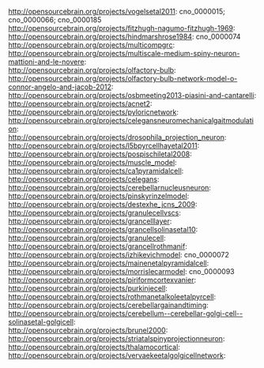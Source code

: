 
http://opensourcebrain.org/projects/vogelsetal2011:                                                   cno_0000015; cno_0000066; cno_0000185  
http://opensourcebrain.org/projects/fitzhugh-nagumo-fitzhugh-1969:                                    
http://opensourcebrain.org/projects/hindmarshrose1984:                                                cno_0000074  
http://opensourcebrain.org/projects/multicompgrc:                                                     
http://opensourcebrain.org/projects/multiscale-medium-spiny-neuron-mattioni-and-le-novere:            
http://opensourcebrain.org/projects/olfactory-bulb:                                                   
http://opensourcebrain.org/projects/olfactory-bulb-network-model-o-connor-angelo-and-jacob-2012:      
http://opensourcebrain.org/projects/osbmeeting2013-piasini-and-cantarelli:                            
http://opensourcebrain.org/projects/acnet2:                                                           
http://opensourcebrain.org/projects/pyloricnetwork:                                                   
http://opensourcebrain.org/projects/celegansneuromechanicalgaitmodulation:                            
http://opensourcebrain.org/projects/drosophila_projection_neuron:                                     
http://opensourcebrain.org/projects/l5bpyrcellhayetal2011:                                            
http://opensourcebrain.org/projects/pospischiletal2008:                                               
http://opensourcebrain.org/projects/muscle_model:                                                     
http://opensourcebrain.org/projects/ca1pyramidalcell:                                                 
http://opensourcebrain.org/projects/celegans:                                                         
http://opensourcebrain.org/projects/cerebellarnucleusneuron:                                          
http://opensourcebrain.org/projects/pinskyrinzelmodel:                                                
http://opensourcebrain.org/projects/destexhe_jcns_2009:                                               
http://opensourcebrain.org/projects/granulecellvscs:                                                  
http://opensourcebrain.org/projects/grancelllayer:                                                    
http://opensourcebrain.org/projects/grancellsolinasetal10:                                            
http://opensourcebrain.org/projects/granulecell:                                                      
http://opensourcebrain.org/projects/grancellrothmanif:                                                
http://opensourcebrain.org/projects/izhikevichmodel:                                                  cno_0000072  
http://opensourcebrain.org/projects/mainenetalpyramidalcell:                                          
http://opensourcebrain.org/projects/morrislecarmodel:                                                 cno_0000093  
http://opensourcebrain.org/projects/piriformcortexvanier:                                             
http://opensourcebrain.org/projects/purkinjecell:                                                     
http://opensourcebrain.org/projects/rothmanetalkoleetalpyrcell:                                       
http://opensourcebrain.org/projects/cerebellargainandtiming:                                          
http://opensourcebrain.org/projects/cerebellum--cerebellar-golgi-cell--solinasetal-golgicell:         
http://opensourcebrain.org/projects/brunel2000:                                                       
http://opensourcebrain.org/projects/striatalspinyprojectionneuron:                                    
http://opensourcebrain.org/projects/thalamocortical:                                                  
http://opensourcebrain.org/projects/vervaekeetalgolgicellnetwork:                                     